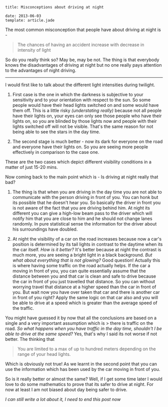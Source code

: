 ```metadata
title: Misconceptions about driving at night

date: 2013-06-03
template: article.jade
```

The most common misconception that people have about driving at night is -

> The chances of having an accident increase with decrease in intensity of light

So do you really think so? May be, may be not. The thing is that everybody knows the disadvantages of driving at night but no one really pays attention to the advantages of night driving.

---

I would first like to talk about the different light intensities during twilight.

1. First case is the one in which the darkness is subjective to your sensitivity and to your orientation with respect to the sun. So some people would have their head lights switched on and some would have them off. This is a little risky _(understating really)_ because not all people have their lights on, your eyes can only see those people who have their lights on, so you are blinded by those lights now and people with their lights switched off will not be visible. That's the same reason for not being able to see the stars in the day time.

2. The second stage is much better - now its dark for everyone on the road and everyone have their lights on. So you are seeing more people effectively in comparison to the case one.

These are the two cases which depict different visibility conditions in a matter of just 15-20 mins.

Now coming back to the main point which is - Is driving at night really that bad?

1. The thing is that when you are driving in the day time you are not able to communicate with the person driving in front of you. You can honk but its possible that he doesn't hear you. So basically the driver in front you is not aware of the fact that you are driving behind him. At night its different you can give a high-low beam pass to the driver which will notify him that you are close to him and he should not change lanes randomly. In pure statistical sense the information for the driver about his surroundings have doubled.

2. At night the visibility of a car on the road increases because now a car's position is determined by its tail lights in contrast to the daytime when its the car itself. _How is it better?_ It's better because at night the contrast is much more, you are seeing a bright light in a black background. _But what about everything that is not glowing?_ Good question! Actually this is where having some traffic on the road actually helps. If the car a moving in front of you, you can quite essentially assume that the distance between you and that car is clean and safe to drive because the car in front of you just travelled that distance. So you can without worrying travel that distance at a higher speed than the car in front of you. But wait now you have over taken that car and there is another car in front of you right? Apply the same logic on that car also and you will be able to drive at a speed which is greater than the average speed of the traffic.

You might have guessed it by now that all the conclusions are based on a single and a very important assumption which is > there is traffic on the road. _So what happens when you have traffic in the day time, shouldn't I be able to drive at the same speed?_ Yes, that's why I said its not worse if not better. The thinking that

> You are limited to a max of up to hundred meters depending on the range of your head lights.

Which is obviously not true! As we learnt in the second point that you can use the information which has been used by the car moving in front of you.

So is it really better or almost the same? Well, if I get some time later I would love to do some mathematics to prove that its safer to drive at night. For now at least I am not biased about day being safer to drive.

_I can still write a lot about it, I need to end this post now_
